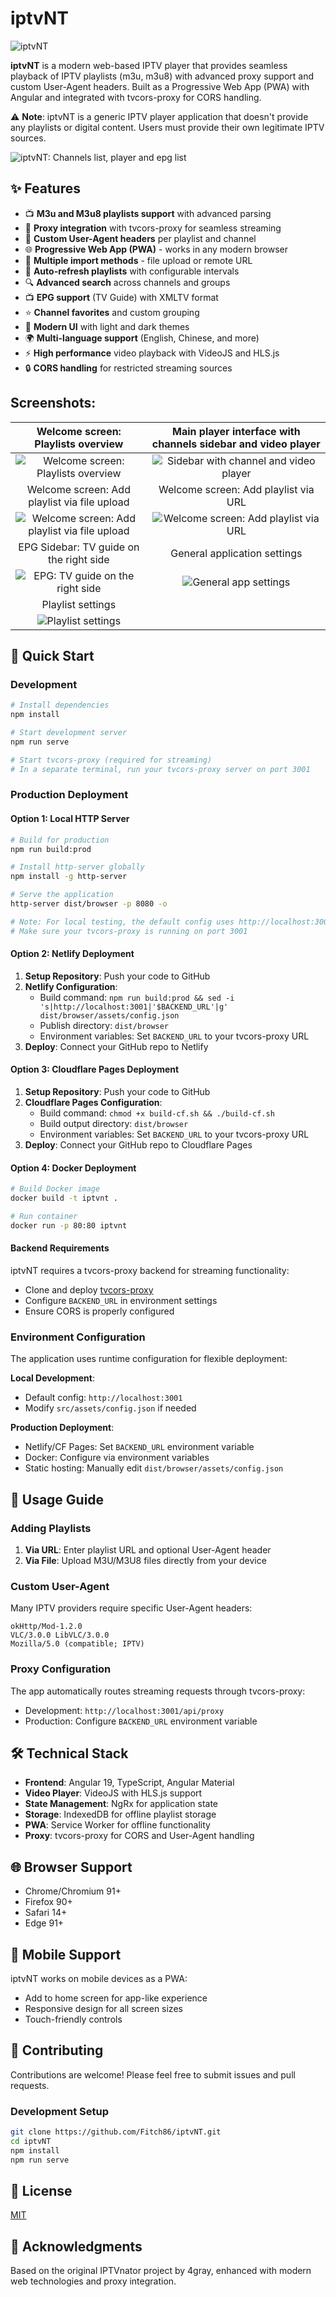 # iptvNT

![iptvNT](https://raw.githubusercontent.com/Fitch86/iptvNT/main/src/assets/icons/icon.png)

**iptvNT** is a modern web-based IPTV player that provides seamless playback of IPTV playlists (m3u, m3u8) with advanced proxy support and custom User-Agent headers. Built as a Progressive Web App (PWA) with Angular and integrated with tvcors-proxy for CORS handling.

⚠️ **Note**: iptvNT is a generic IPTV player application that doesn't provide any playlists or digital content. Users must provide their own legitimate IPTV sources.

![iptvNT: Channels list, player and epg list](./iptv-dark-theme.png)

## ✨ Features

- 📺 **M3u and M3u8 playlists support** with advanced parsing
- 🔗 **Proxy integration** with tvcors-proxy for seamless streaming
- 🔧 **Custom User-Agent headers** per playlist and channel
- 🌐 **Progressive Web App (PWA)** - works in any modern browser
- 📁 **Multiple import methods** - file upload or remote URL
- 🔄 **Auto-refresh playlists** with configurable intervals
- 🔍 **Advanced search** across channels and groups
- 📺 **EPG support** (TV Guide) with XMLTV format
- ⭐ **Channel favorites** and custom grouping
- 🎨 **Modern UI** with light and dark themes
- 🌍 **Multi-language support** (English, Chinese, and more)
- ⚡ **High performance** video playback with VideoJS and HLS.js
- 🔒 **CORS handling** for restricted streaming sources

## Screenshots:

|                 Welcome screen: Playlists overview                 | Main player interface with channels sidebar and video player  |
| :----------------------------------------------------------------: | :-----------------------------------------------------------: |
|       ![Welcome screen: Playlists overview](./playlists.png)       |   ![Sidebar with channel and video player](./iptv-main.png)   |
|            Welcome screen: Add playlist via file upload            |             Welcome screen: Add playlist via URL              |
| ![Welcome screen: Add playlist via file upload](./iptv-upload.png) | ![Welcome screen: Add playlist via URL](./upload-via-url.png) |
|              EPG Sidebar: TV guide on the right side               |                 General application settings                  |
|         ![EPG: TV guide on the right side](./iptv-epg.png)         |         ![General app settings](./iptv-settings.png)          |
|                         Playlist settings                          |
|         ![Playlist settings](./iptv-playlist-settings.png)         |                                                               |

## 🚀 Quick Start

### Development
```bash
# Install dependencies
npm install

# Start development server
npm run serve

# Start tvcors-proxy (required for streaming)
# In a separate terminal, run your tvcors-proxy server on port 3001
```

### Production Deployment

#### Option 1: Local HTTP Server
```bash
# Build for production
npm run build:prod

# Install http-server globally
npm install -g http-server

# Serve the application
http-server dist/browser -p 8080 -o

# Note: For local testing, the default config uses http://localhost:3001
# Make sure your tvcors-proxy is running on port 3001
```

#### Option 2: Netlify Deployment
1. **Setup Repository**: Push your code to GitHub
2. **Netlify Configuration**: 
   - Build command: `npm run build:prod && sed -i 's|http://localhost:3001|'$BACKEND_URL'|g' dist/browser/assets/config.json`
   - Publish directory: `dist/browser`
   - Environment variables: Set `BACKEND_URL` to your tvcors-proxy URL
3. **Deploy**: Connect your GitHub repo to Netlify

#### Option 3: Cloudflare Pages Deployment
1. **Setup Repository**: Push your code to GitHub
2. **Cloudflare Pages Configuration**:
   - Build command: `chmod +x build-cf.sh && ./build-cf.sh`
   - Build output directory: `dist/browser`
   - Environment variables: Set `BACKEND_URL` to your tvcors-proxy URL
3. **Deploy**: Connect your GitHub repo to Cloudflare Pages

#### Option 4: Docker Deployment
```bash
# Build Docker image
docker build -t iptvnt .

# Run container
docker run -p 80:80 iptvnt
```

#### Backend Requirements
iptvNT requires a tvcors-proxy backend for streaming functionality:
- Clone and deploy [tvcors-proxy](https://github.com/your-proxy-repo)
- Configure `BACKEND_URL` in environment settings
- Ensure CORS is properly configured

### Environment Configuration

The application uses runtime configuration for flexible deployment:

**Local Development**: 
- Default config: `http://localhost:3001`
- Modify `src/assets/config.json` if needed

**Production Deployment**:
- Netlify/CF Pages: Set `BACKEND_URL` environment variable
- Docker: Configure via environment variables
- Static hosting: Manually edit `dist/browser/assets/config.json`

## 📖 Usage Guide

### Adding Playlists
1. **Via URL**: Enter playlist URL and optional User-Agent header
2. **Via File**: Upload M3U/M3U8 files directly from your device

### Custom User-Agent
Many IPTV providers require specific User-Agent headers:
```
okHttp/Mod-1.2.0
VLC/3.0.0 LibVLC/3.0.0
Mozilla/5.0 (compatible; IPTV)
```

### Proxy Configuration
The app automatically routes streaming requests through tvcors-proxy:
- Development: `http://localhost:3001/api/proxy`
- Production: Configure `BACKEND_URL` environment variable

## 🛠️ Technical Stack

- **Frontend**: Angular 19, TypeScript, Angular Material
- **Video Player**: VideoJS with HLS.js support
- **State Management**: NgRx for application state
- **Storage**: IndexedDB for offline playlist storage
- **PWA**: Service Worker for offline functionality
- **Proxy**: tvcors-proxy for CORS and User-Agent handling

## 🌐 Browser Support

- Chrome/Chromium 91+
- Firefox 90+
- Safari 14+
- Edge 91+

## 📱 Mobile Support

iptvNT works on mobile devices as a PWA:
- Add to home screen for app-like experience
- Responsive design for all screen sizes
- Touch-friendly controls

## 🤝 Contributing

Contributions are welcome! Please feel free to submit issues and pull requests.

### Development Setup
```bash
git clone https://github.com/Fitch86/iptvNT.git
cd iptvNT
npm install
npm run serve
```

## 📄 License

[MIT](LICENSE.md)

## 🙏 Acknowledgments

Based on the original IPTVnator project by 4gray, enhanced with modern web technologies and proxy integration.
